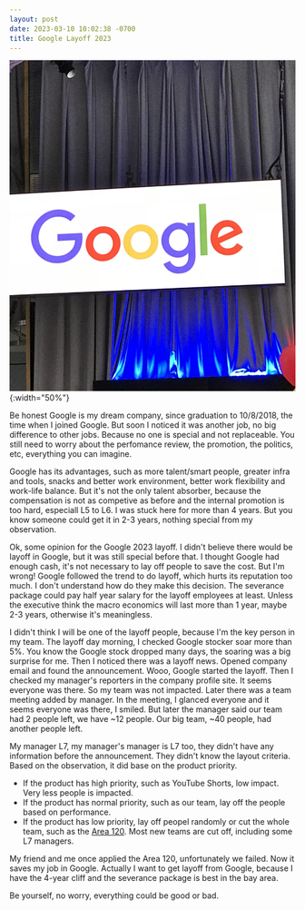 ```yaml
---
layout: post
date: 2023-03-10 10:02:38 -0700
title: Google Layoff 2023
---
```


![Google Onboarding](/assets/IMG_7494.jpeg){:width="50%"}

Be honest Google is my dream company, since graduation to 10/8/2018, the time when I joined Google. But soon I noticed it was another job, no big difference to other jobs. Because no one is special and not replaceable. You still need to worry about the perfomance review, the promotion, the politics, etc, everything you can imagine.

Google has its advantages, such as more talent/smart people, greater infra and tools, snacks and better work environment, better work flexibility and work-life balance. But it's not the only talent absorber, because the compensation is not as competive as before and the internal promotion is too hard, especiall L5 to L6. I was stuck here for more than 4 years. But you know someone could get it in 2-3 years, nothing special from my observation.

Ok, some opinion for the Google 2023 layoff. I didn't believe there would be layoff in Google, but it was still special before that. I thought Google had enough cash, it's not necessary to lay off people to save the cost. But I'm wrong! Google followed the trend to do layoff, which hurts its reputation too much. I don't understand how do they make this decision. The severance package could pay half year salary for the layoff employees at least. Unless the executive think the macro economics will last more than 1 year, maybe 2-3 years, otherwise it's meaningless.

I didn't think I will be one of the layoff people, because I'm the key person in my team. The layoff day morning, I checked Google stocker soar more than 5%. You know the Google stock dropped many days, the soaring was a big surprise for me. Then I noticed there was a layoff news. Opened company email and found the announcement. Wooo, Google started the layoff. Then I checked my manager's reporters in the company profile site. It seems everyone was there. So my team was not impacted. Later there was a team meeting added by manager. In the meeting, I glanced everyone and it seems everyone was there, I smiled. But later the manager said our team had 2 people left, we have ~12 people. Our big team, ~40 people, had another people left.

My manager L7, my manager's manager is L7 too, they didn't have any information before the announcement. They didn't know the layout criteria. Based on the observation, it did base on the product priority.

- If the product has high priority, such as YouTube Shorts, low impact. Very less people is impacted.
- If the product has normal priority, such as our team, lay off the people based on performance.
- If the product has low priority, lay off peopel randomly or cut the whole team, such as the [Area 120](https://techcrunch.com/2023/01/20/area-120-googles-in-house-incubator-severely-impacted-by-alphabet-mass-layoffs/). Most new teams are cut off, including some L7 managers.

My friend and me once applied the Area 120, unfortunately we failed. Now it saves my job in Google. Actually I want to get layoff from Google, because I have the 4-year cliff and the severance package is best in the bay area. 

Be yourself, no worry, everything could be good or bad.
